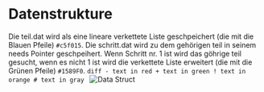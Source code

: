 # Datenstrukture
Die teil.dat wird als eine lineare verkettete Liste geschpeichert (die mit die Blauen Pfeile) `#c5f015`.
Die schritt.dat wird zu dem gehörigen teil in seinem needs Pointer geschpeihert. Wenn Schritt nr. 1 ist wird das göhrige teil gesucht, wenn es nicht 1 ist wird die verkettete Liste erweitert (die mit die Grünen Pfeile) `#1589F0`.
```diff - text in red + text in green ! text in orange # text in gray ```
![Data Struct](https://github.com/mhmmdlkts/Kutil_C/blob/master/kutilcstruct.png?raw=true)
